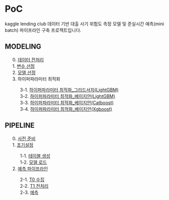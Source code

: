# PoC
kaggle lending club 데이터 기반 대출 사기 위험도 측정 모델 및 준실시간 예측(mini batch) 파이프라인 구축 프로젝트입니다.



## MODELING
<ol style="list-style-type:decimal" start="0">                       
0. <a href="https://padakpadak.github.io/PoC/Modeling/0. 데이터 전처리.html">데이터 전처리</a><br>
1. <a href="https://padakpadak.github.io/PoC/Modeling/1. 변수 선정.html">변수 선정</a><br>
2. <a href="https://padakpadak.github.io/PoC/Modeling/2. 모델 선정.html">모델 선정</a><br>
3. 하이퍼파라미터 최적화<br>
  <ol style="list-style-type:decimal" start="1">
  3-1. <a href="https://padakpadak.github.io/PoC/Modeling/3-1. 하이퍼파라미터 최적화_그리드서치(LightGBM).html">하이퍼파라미터 최적화_그리드서치(LightGBM)</a><br>
  3-2. <a href="https://padakpadak.github.io/PoC/Modeling/3-2. 하이퍼파라미터 최적화_베이지안(LightGBM).html">하이퍼파라미터 최적화_베이지안(LightGBM)</a><br>
  3-3. <a href="https://padakpadak.github.io/PoC/Modeling/3-3. 하이퍼파라미터 최적화_베이지안(Catboost).html">하이퍼파라미터 최적화_베이지안(Catboost)</a><br>
  3-4. <a href="https://padakpadak.github.io/PoC/Modeling/3-4. 하이퍼파라미터 최적화_베이지안(Xgboost).html">하이퍼파라미터 최적화_베이지안(Xgboost)</a><br>
  </ol>
</ol>

## PIPELINE
<ol style="list-style-type:decimal" start="0"> 
0. <a href="https://padakpadak.github.io/PoC/Pipeline/0. 사전 준비.html">사전 준비</a><br>
1. <a href="https://padakpadak.github.io/PoC/Pipeline/1. 초기설정.html">초기설정</a><br>
  <ol style="list-style-type:decimal" start="1">
  1-1. <a href="https://padakpadak.github.io/PoC/Pipeline/1-1. 테이블 생성.html">테이블 생성</a><br>
  1-2. <a href="https://padakpadak.github.io/PoC/Pipeline/1-2. 모델 로드.html">모델 로드</a><br>
  </ol>
2. <a href="https://padakpadak.github.io/PoC/Pipeline/2. 예측 파이프라인.html">예측 파이프라인</a><br>
  <ol style="list-style-type:decimal" start="1">
    2-1. <a href="https://padakpadak.github.io/PoC/Pipeline/2-1. T0 수집.html">T0 수집</a><br>
    2-2. <a href="https://padakpadak.github.io/PoC/Pipeline/2-2. T1 전처리.html">T1 전처리</a><br>
    2-3. <a href="https://padakpadak.github.io/PoC/Pipeline/2-3. 예측.html">예측</a><br>
  </ol>
</ol>
